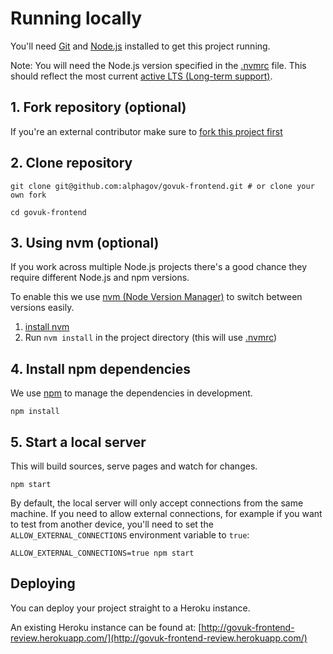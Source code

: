 # Running locally

You'll need [Git](https://help.github.com/articles/set-up-git/) and [Node.js](https://nodejs.org/en/) installed to get this project running.

Note: You will need the Node.js version specified in the [.nvmrc](/../../.nvmrc) file.
This should reflect the most current [active LTS (Long-term support)](https://github.com/nodejs/Release#release-schedule).

## 1. Fork repository (optional)

If you're an external contributor make sure to [fork this project first](https://help.github.com/articles/fork-a-repo/)

## 2. Clone repository

```shell
git clone git@github.com:alphagov/govuk-frontend.git # or clone your own fork

cd govuk-frontend
```

## 3. Using nvm (optional)

If you work across multiple Node.js projects there's a good chance they require different Node.js and npm versions.

To enable this we use [nvm (Node Version Manager)](https://github.com/creationix/nvm) to switch between versions easily.

1. [install nvm](https://github.com/creationix/nvm#installation)
2. Run `nvm install` in the project directory (this will use [.nvmrc](/../../.nvmrc))

## 4. Install npm dependencies

We use [npm](https://docs.npmjs.com/getting-started/what-is-npm) to manage the dependencies in development.

```shell
npm install
```

## 5. Start a local server

This will build sources, serve pages and watch for changes.

```shell
npm start
```

By default, the local server will only accept connections from the same machine. If you need to allow external connections, for example if you want to test from another device, you'll need to set the `ALLOW_EXTERNAL_CONNECTIONS` environment variable to `true`:

```shell
ALLOW_EXTERNAL_CONNECTIONS=true npm start
```

## Deploying

You can deploy your project straight to a Heroku instance.

An existing Heroku instance can be found at: [http://govuk-frontend-review.herokuapp.com/](http://govuk-frontend-review.herokuapp.com/)
